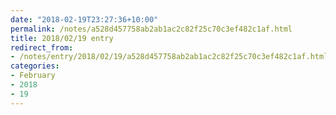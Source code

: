 ```yaml
---
date: "2018-02-19T23:27:36+10:00"
permalink: /notes/a528d457758ab2ab1ac2c82f25c70c3ef482c1af.html
title: 2018/02/19 entry
redirect_from:
- /notes/entry/2018/02/19/a528d457758ab2ab1ac2c82f25c70c3ef482c1af.html
categories:
- February
- 2018
- 19
---
```

